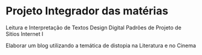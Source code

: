 # Projeto Integrador das matérias

Leitura e Interpretação de Textos
Design Digital
Padrões de Projeto de Sitios Internet I

Elaborar um blog utilizando a temática de distopia na Literatura e no Cinema 

